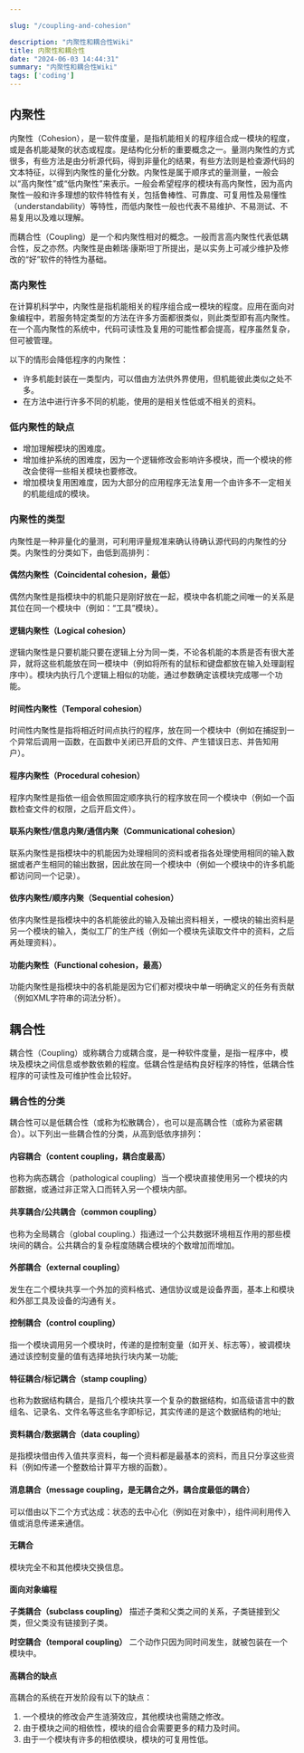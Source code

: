 ```yaml
---

slug: "/coupling-and-cohesion"

description: "内聚性和耦合性Wiki"
title: 内聚性和耦合性
date: "2024-06-03 14:44:31"
summary: "内聚性和耦合性Wiki"
tags: ['coding']
---
```


## 内聚性

内聚性（Cohesion），是一软件度量，是指机能相关的程序组合成一模块的程度，或是各机能凝聚的状态或程度。是结构化分析的重要概念之一。量测内聚性的方式很多，有些方法是由分析源代码，得到非量化的结果，有些方法则是检查源代码的文本特征，以得到内聚性的量化分数。内聚性是属于顺序式的量测量，一般会以“高内聚性”或“低内聚性”来表示。一般会希望程序的模块有高内聚性，因为高内聚性一般和许多理想的软件特性有关，包括鲁棒性、可靠度、可复用性及易懂性（understandability）等特性，而低内聚性一般也代表不易维护、不易测试、不易复用以及难以理解。

而耦合性（Coupling）是一个和内聚性相对的概念。一般而言高内聚性代表低耦合性，反之亦然。内聚性是由赖瑞·康斯坦丁所提出，是以实务上可减少维护及修改的“好”软件的特性为基础。

### 高内聚性

在计算机科学中，内聚性是指机能相关的程序组合成一模块的程度。应用在面向对象编程中，若服务特定类型的方法在许多方面都很类似，则此类型即有高内聚性。在一个高内聚性的系统中，代码可读性及复用的可能性都会提高，程序虽然复杂，但可被管理。

以下的情形会降低程序的内聚性：

- 许多机能封装在一类型内，可以借由方法供外界使用，但机能彼此类似之处不多。
- 在方法中进行许多不同的机能，使用的是相关性低或不相关的资料。

### 低内聚性的缺点

- 增加理解模块的困难度。
- 增加维护系统的困难度，因为一个逻辑修改会影响许多模块，而一个模块的修改会使得一些相关模块也要修改。
- 增加模块复用困难度，因为大部分的应用程序无法复用一个由许多不一定相关的机能组成的模块。

### 内聚性的类型

内聚性是一种非量化的量测，可利用评量规准来确认待确认源代码的内聚性的分类。内聚性的分类如下，由低到高排列：

#### **偶然内聚性（Coincidental cohesion，最低）**

偶然内聚性是指模块中的机能只是刚好放在一起，模块中各机能之间唯一的关系是其位在同一个模块中（例如：“工具”模块）。

#### **逻辑内聚性（Logical cohesion）**

逻辑内聚性是只要机能只要在逻辑上分为同一类，不论各机能的本质是否有很大差异，就将这些机能放在同一模块中（例如将所有的鼠标和键盘都放在输入处理副程序中）。模块内执行几个逻辑上相似的功能，通过参数确定该模块完成哪一个功能。

#### **时间性内聚性（Temporal cohesion）**

时间性内聚性是指将相近时间点执行的程序，放在同一个模块中（例如在捕捉到一个异常后调用一函数，在函数中关闭已开启的文件、产生错误日志、并告知用户）。

#### **程序内聚性（Procedural cohesion）**

程序内聚性是指依一组会依照固定顺序执行的程序放在同一个模块中（例如一个函数检查文件的权限，之后开启文件）。

#### **联系内聚性/信息内聚/通信内聚（Communicational cohesion）**

联系内聚性是指模块中的机能因为处理相同的资料或者指各处理使用相同的输入数据或者产生相同的输出数据，因此放在同一个模块中（例如一个模块中的许多机能都访问同一个记录）。

#### **依序内聚性/顺序内聚（Sequential cohesion）**

依序内聚性是指模块中的各机能彼此的输入及输出资料相关，一模块的输出资料是另一个模块的输入，类似工厂的生产线（例如一个模块先读取文件中的资料，之后再处理资料）。

#### **功能内聚性（Functional cohesion，最高）**

功能内聚性是指模块中的各机能是因为它们都对模块中单一明确定义的任务有贡献（例如XML字符串的词法分析）。

## 耦合性

耦合性（Coupling）或称耦合力或耦合度，是一种软件度量，是指一程序中，模块及模块之间信息或参数依赖的程度。低耦合性是结构良好程序的特性，低耦合性程序的可读性及可维护性会比较好。

### 耦合性的分类

耦合性可以是低耦合性（或称为松散耦合），也可以是高耦合性（或称为紧密耦合）。以下列出一些耦合性的分类，从高到低依序排列：

#### **内容耦合（content coupling，耦合度最高）**

也称为病态耦合（pathological coupling）当一个模块直接使用另一个模块的内部数据，或通过非正常入口而转入另一个模块内部。

####  **共享耦合/公共耦合（common coupling）**

也称为全局耦合（global coupling.）指通过一个公共数据环境相互作用的那些模块间的耦合。公共耦合的复杂程度随耦合模块的个数增加而增加。

#### **外部耦合（external coupling）**

发生在二个模块共享一个外加的资料格式、通信协议或是设备界面，基本上和模块和外部工具及设备的沟通有关。

#### **控制耦合（control coupling）**

指一个模块调用另一个模块时，传递的是控制变量（如开关、标志等），被调模块通过该控制变量的值有选择地执行块内某一功能;

#### **特征耦合/标记耦合（stamp coupling）**

也称为数据结构耦合，是指几个模块共享一个复杂的数据结构，如高级语言中的数组名、记录名、文件名等这些名字即标记，其实传递的是这个数据结构的地址;

#### **资料耦合/数据耦合（data coupling）**

是指模块借由传入值共享资料，每一个资料都是最基本的资料，而且只分享这些资料（例如传递一个整数给计算平方根的函数）。

#### **消息耦合（message coupling，是无耦合之外，耦合度最低的耦合）**

可以借由以下二个方式达成：状态的去中心化（例如在对象中），组件间利用传入值或消息传递来通信。

#### 无耦合

模块完全不和其他模块交换信息。

#### 面向对象编程

**子类耦合（subclass coupling）**
描述子类和父类之间的关系，子类链接到父类，但父类没有链接到子类。

**时空耦合（temporal coupling）**
二个动作只因为同时间发生，就被包装在一个模块中。

#### 高耦合的缺点

高耦合的系统在开发阶段有以下的缺点：

1. 一个模块的修改会产生涟漪效应，其他模块也需随之修改。
2. 由于模块之间的相依性，模块的组合会需要更多的精力及时间。
3. 由于一个模块有许多的相依模块，模块的可复用性低。